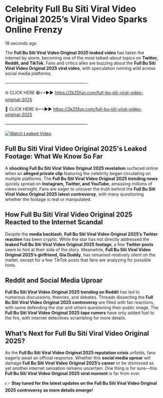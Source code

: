 # Celebrity Full Bu Siti Viral Video Original 2025’s Viral Video Sparks Online Frenzy

18 seconds ago

The **Full Bu Siti Viral Video Original 2025 leaked video** has taken the internet by storm, becoming one of the most talked-about topics on **Twitter, Reddit, and TikTok**. Fans and critics alike are buzzing about the **Full Bu Siti Viral Video Original 2025 viral video**, with speculation running wild across social media platforms.

———————————————————-

🌐 CLICK HERE 🟢==►► https://2k25fun.com/full-bu-siti-viral-video-original-2025

🔴 CLICK HERE 🌐==►► https://2k25fun.com/full-bu-siti-viral-video-original-2025

———————————————————-

[![Watch Leaked Video](https://miro.medium.com/v2/resize:fit:828/format:webp/1*cilzJN44JGOrTw9NJCrNHA.gif "Watch Leaked Video")](https://2k25fun.com/full-bu-siti-viral-video-original-2025)

## **Full Bu Siti Viral Video Original 2025's Leaked Footage: What We Know So Far**  
A **shocking Full Bu Siti Viral Video Original 2025 revelation** surfaced online when an **alleged private clip** featuring the celebrity began circulating on multiple platforms. The **Full Bu Siti Viral Video Original 2025 trending news** quickly spread on **Instagram, Twitter, and YouTube**, amassing millions of views overnight. Fans are eager to uncover the truth behind the **Full Bu Siti Viral Video Original 2025 latest controversy**, with many questioning whether the footage is real or manipulated.  

## **How Full Bu Siti Viral Video Original 2025 Reacted to the Internet Scandal**  
Despite the **media backlash**, **Full Bu Siti Viral Video Original 2025’s Twitter reaction** has been cryptic. While the star has not directly addressed the **leaked Full Bu Siti Viral Video Original 2025 footage**, a few **Twitter posts** seem to hint at their side of the story. Meanwhile, **Full Bu Siti Viral Video Original 2025’s girlfriend, Gia Duddy**, has remained relatively silent on the matter, except for a few TikTok posts that fans are analyzing for possible hints.  

## **Reddit and Social Media Uproar**  
**Full Bu Siti Viral Video Original 2025 trending on Reddit** has led to numerous discussions, theories, and debates. Threads dissecting the **Full Bu Siti Viral Video Original 2025 controversy** are filled with fan reactions, with some defending the star and others questioning their public image. The **Full Bu Siti Viral Video Original 2025 tape rumors** have only added fuel to the fire, with internet detectives scrambling for more details.  

## **What’s Next for Full Bu Siti Viral Video Original 2025?**  
As the **Full Bu Siti Viral Video Original 2025 reputation crisis** unfolds, fans eagerly await an official response. Whether this **social media uproar** will damage **Full Bu Siti Viral Video Original 2025’s career** or be dismissed as yet another internet sensation remains uncertain. One thing is for sure—this **Full Bu Siti Viral Video Original 2025 viral moment** is far from over.  

👉 **Stay tuned for the latest updates on the Full Bu Siti Viral Video Original 2025 controversy as more details emerge!**  